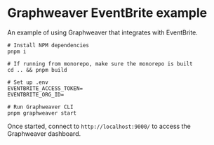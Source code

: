 # Graphweaver EventBrite example

An example of using Graphweaver that integrates with EventBrite.

```shell
# Install NPM dependencies
pnpm i

# If running from monorepo, make sure the monorepo is built
cd .. && pnpm build

# Set up .env
EVENTBRITE_ACCESS_TOKEN=
EVENTBRITE_ORG_ID=

# Run Graphweaver CLI
pnpm graphweaver start

```

Once started, connect to `http://localhost:9000/` to access the Graphweaver dashboard.
